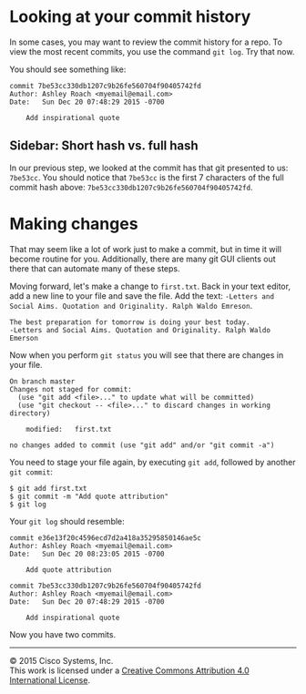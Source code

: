 # Looking at your commit history

In some cases, you may want to review the commit history for a repo.  To view the most recent commits, you use the command `git log`.  Try that now.

You should see something like:

```
commit 7be53cc330db1207c9b26fe560704f90405742fd
Author: Ashley Roach <myemail@email.com>
Date:   Sun Dec 20 07:48:29 2015 -0700

    Add inspirational quote
```

## Sidebar: Short hash vs. full hash

In our previous step, we looked at the commit has that git presented to us: `7be53cc`.  You should notice that `7be53cc` is the first 7 characters of the full commit hash above: `7be53cc330db1207c9b26fe560704f90405742fd`.

# Making changes

That may seem like a lot of work just to make a commit, but in time it will become routine for you.  Additionally, there are many git GUI clients out there that can automate many of these steps.

Moving forward, let's make a change to `first.txt`.  Back in your text editor, add a new line to your file and save the file.  Add the text: `-Letters and Social Aims. Quotation and Originality. Ralph Waldo Emreson`.

```
The best preparation for tomorrow is doing your best today.
-Letters and Social Aims. Quotation and Originality. Ralph Waldo Emerson
```

Now when you perform `git status` you will see that there are changes in your file.

```
On branch master
Changes not staged for commit:
  (use "git add <file>..." to update what will be committed)
  (use "git checkout -- <file>..." to discard changes in working directory)

	modified:   first.txt

no changes added to commit (use "git add" and/or "git commit -a")
```

You need to stage your file again, by executing `git add`, followed by another `git commit`:

```
$ git add first.txt
$ git commit -m "Add quote attribution"
$ git log
```

Your `git log` should resemble:

```
commit e36e13f20c4596ecd7d2a418a35295850146ae5c
Author: Ashley Roach <myemail@email.com>
Date:   Sun Dec 20 08:23:05 2015 -0700

    Add quote attribution

commit 7be53cc330db1207c9b26fe560704f90405742fd
Author: Ashley Roach <myemail@email.com>
Date:   Sun Dec 20 07:48:29 2015 -0700

    Add inspirational quote
```

Now you have two commits.

<hr>
&copy; 2015 Cisco Systems, Inc.<br>
This work is licensed under a <a rel="license" href="http://creativecommons.org/licenses/by/4.0/">Creative Commons Attribution 4.0 International License</a>.
